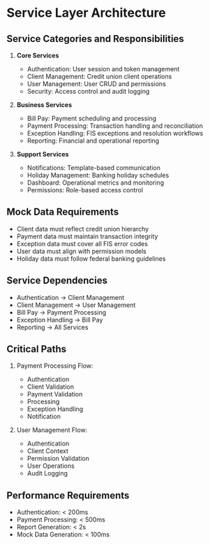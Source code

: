 # Service Layer Architecture

## Service Categories and Responsibilities
1. **Core Services**
   - Authentication: User session and token management
   - Client Management: Credit union client operations
   - User Management: User CRUD and permissions
   - Security: Access control and audit logging

2. **Business Services**
   - Bill Pay: Payment scheduling and processing
   - Payment Processing: Transaction handling and reconciliation
   - Exception Handling: FIS exceptions and resolution workflows
   - Reporting: Financial and operational reporting

3. **Support Services**
   - Notifications: Template-based communication
   - Holiday Management: Banking holiday schedules
   - Dashboard: Operational metrics and monitoring
   - Permissions: Role-based access control

## Mock Data Requirements
- Client data must reflect credit union hierarchy
- Payment data must maintain transaction integrity
- Exception data must cover all FIS error codes
- User data must align with permission models
- Holiday data must follow federal banking guidelines

## Service Dependencies
- Authentication -> Client Management
- Client Management -> User Management
- Bill Pay -> Payment Processing
- Exception Handling -> Bill Pay
- Reporting -> All Services

## Critical Paths
1. Payment Processing Flow:
   - Authentication
   - Client Validation
   - Payment Validation
   - Processing
   - Exception Handling
   - Notification

2. User Management Flow:
   - Authentication
   - Client Context
   - Permission Validation
   - User Operations
   - Audit Logging

## Performance Requirements
- Authentication: < 200ms
- Payment Processing: < 500ms
- Report Generation: < 2s
- Mock Data Generation: < 100ms
